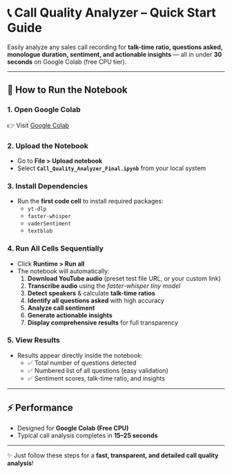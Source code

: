 # 📞 Call Quality Analyzer – Quick Start Guide

Easily analyze any sales call recording for **talk-time ratio, questions asked, monologue duration, sentiment, and actionable insights** — all in under **30 seconds** on Google Colab (free CPU tier).  

---

## 🚀 How to Run the Notebook

### 1. Open Google Colab  
👉 Visit [Google Colab](https://colab.research.google.com/)

### 2. Upload the Notebook  
- Go to **File > Upload notebook**  
- Select **`Call_Quality_Analyzer_Final.ipynb`** from your local system  

### 3. Install Dependencies  
- Run the **first code cell** to install required packages:  
  - `yt-dlp`  
  - `faster-whisper`  
  - `vaderSentiment`  
  - `textblob`  

### 4. Run All Cells Sequentially  
- Click **Runtime > Run all**  
- The notebook will automatically:  
  1. **Download YouTube audio** (preset test file URL, or your custom link)  
  2. **Transcribe audio** using the *faster-whisper tiny model*  
  3. **Detect speakers** & calculate **talk-time ratios**  
  4. **Identify all questions asked** with high accuracy  
  5. **Analyze call sentiment**  
  6. **Generate actionable insights**  
  7. **Display comprehensive results** for full transparency  

### 5. View Results  
- Results appear directly inside the notebook:  
  - ✅ Total number of questions detected  
  - ✅ Numbered list of all questions (easy validation)  
  - ✅ Sentiment scores, talk-time ratio, and insights  

---

## ⚡ Performance  
- Designed for **Google Colab (Free CPU)**  
- Typical call analysis completes in **15–25 seconds**  

---

✨ Just follow these steps for a **fast, transparent, and detailed call quality analysis**!
